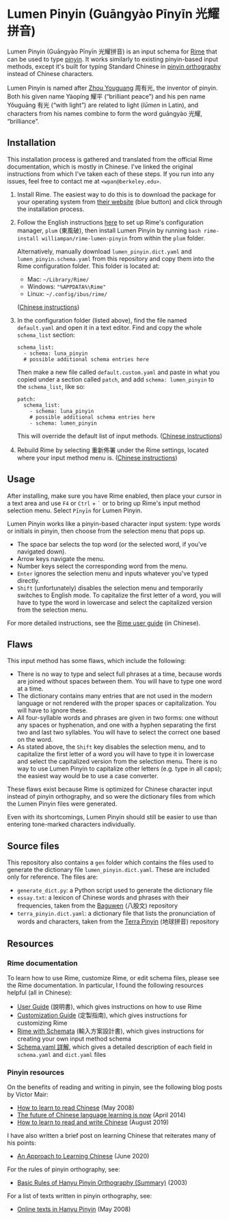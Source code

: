 Lumen Pinyin (Guāngyào Pīnyīn 光耀拼音)
===
Lumen Pinyin (Guāngyào Pīnyīn 光耀拼音) is an input schema for [Rime](https://rime.im/) that can be used to type [pinyin](https://en.wikipedia.org/wiki/Pinyin). It works similarly to existing pinyin-based input methods, except it's built for typing Standard Chinese in [pinyin orthography](http://pinyin.info/readings/zyg/rules.html) instead of Chinese characters.

Lumen Pinyin is named after [Zhou Youguang](https://en.wikipedia.org/wiki/Zhou_Youguang) 周有光, the inventor of pinyin. Both his given name Yàopíng 耀平 (“brilliant peace”) and his pen name Yǒuguāng 有光 (“with light”) are related to light (*lūmen* in Latin), and characters from his names combine to form the word guāngyào 光耀, “brilliance”.

Installation
---
This installation process is gathered and translated from the official Rime documentation, which is mostly in Chinese. I've linked the original instructions from which I've taken each of these steps. If you run into any issues, feel free to contact me at `<wpan@berkeley.edu>`. 

1. Install Rime. The easiest way to do this is to download the package for your operating system from [their website](https://rime.im/) (blue button) and click through the installation process. 
2. Follow the English instructions [here](https://github.com/rime/plum#usage) to set up Rime's configuration manager, `plum` (東風破), then install Lumen Pinyin by running `bash rime-install williampan/rime-lumen-pinyin` from within the `plum` folder.
   
    Alternatively, manually download `lumen_pinyin.dict.yaml` and `lumen_pinyin.schema.yaml` from this repository and copy them into the Rime configuration folder. This folder is located at: 
    * Mac: `~/Library/Rime/`
    * Windows: `"%APPDATA%\Rime"`
    * Linux: `~/.config/ibus/rime/` 

    ([Chinese instructions](https://github.com/rime/home/wiki/RimeWithSchemata#rime-%E4%B8%AD%E7%9A%84%E6%95%B8%E6%93%9A%E6%96%87%E4%BB%B6%E5%88%86%E4%BD%88%E5%8F%8A%E4%BD%9C%E7%94%A8))

    
3. In the configuration folder (listed above), find the file named `default.yaml` and open it in a text editor. Find and copy the whole `schema_list` section:
    ```
    schema_list: 
      - schema: luna_pinyin
      # possible additional schema entries here 
    ```
    Then make a new file called `default.custom.yaml` and paste in what you copied under a section called `patch`, and add `schema: lumen_pinyin` to the `schema_list`, like so: 
    ```
    patch:
      schema_list: 
        - schema: luna_pinyin
        # possible additional schema entries here
        - schema: lumen_pinyin
    ```
    This will override the default list of input methods. ([Chinese instructions](https://github.com/rime/home/wiki/CustomizationGuide#%E4%B8%80%E4%BE%8B%E5%AE%9A%E8%A3%BD%E6%96%B9%E6%A1%88%E9%81%B8%E5%96%AE))
4. Rebuild Rime by selecting 重新佈署 under the Rime settings, located where your input method menu is. ([Chinese instructions](https://github.com/rime/home/wiki/CustomizationGuide#%E9%87%8D%E6%96%B0%E4%BD%88%E7%BD%B2%E7%9A%84%E6%93%8D%E4%BD%9C%E6%96%B9%E6%B3%95))

Usage
---
After installing, make sure you have Rime enabled, then place your cursor in a text area and use `F4` or `Ctrl` + `` ` `` or to bring up Rime's input method selection menu. Select `Pīnyīn` for Lumen Pinyin.

Lumen Pinyin works like a pinyin-based character input system: type words or initials in pinyin, then choose from the selection menu that pops up. 

* The space bar selects the top word (or the selected word, if you've navigated down). 
* Arrow keys navigate the menu.
* Number keys select the corresponding word from the menu.
* `Enter` ignores the selection menu and inputs whatever you've typed directly. 
* `Shift` (unfortunately) disables the selection menu and temporarily switches to English mode. To capitalize the first letter of a word, you will have to type the word in lowercase and select the capitalized version from the selection menu. 

For more detailed instructions, see the [Rime user guide](https://github.com/rime/home/wiki/UserGuide) (in Chinese). 

Flaws
---
This input method has some flaws, which include the following:

* There is no way to type and select full phrases at a time, because words are joined without spaces between them. You will have to type one word at a time.
* The dictionary contains many entries that are not used in the modern language or not rendered with the proper spaces or capitalization. You will have to ignore these.
* All four-syllable words and phrases are given in two forms: one without any spaces or hyphenation, and one with a hyphen separating the first two and last two syllables. You will have to select the correct one based on the word.
* As stated above, the `Shift` key disables the selection menu, and to capitalize the first letter of a word you will have to type it in lowercase and select the capitalized version from the selection menu. There is no way to use Lumen Pinyin to capitalize other letters (e.g. type in all caps); the easiest way would be to use a case converter. 

These flaws exist because Rime is optimized for Chinese character input instead of pinyin orthography, and so were the dictionary files from which the Lumen Pinyin files were generated. 

Even with its shortcomings, Lumen Pinyin should still be easier to use than entering tone-marked characters individually. 

Source files
---
This repository also contains a `gen` folder which contains the files used to generate the dictionary file `lumen_pinyin.dict.yaml`. These are included only for reference. The files are:

* `generate_dict.py`: a Python script used to generate the dictionary file
* `essay.txt`: a lexicon of Chinese words and phrases with their frequencies, taken from the [Baguwen](https://github.com/rime/rime-essay) (八股文) repository
* `terra_pinyin.dict.yaml`: a dictionary file that lists the pronunciation of words and characters, taken from the [Terra Pinyin](https://github.com/rime/rime-terra-pinyin) (地球拼音) repository

Resources
---

### Rime documentation ###

To learn how to use Rime, customize Rime, or edit schema files, please see the Rime documentation. In particular, I found the following resources helpful (all in Chinese): 
* [User Guide](https://github.com/rime/home/wiki/UserGuide) (說明書), which gives instructions on how to use Rime 
* [Customization Guide](https://github.com/rime/home/wiki/CustomizationGuide) (定製指南), which gives instructions for customizing Rime
* [Rime with Schemata](https://github.com/rime/home/wiki/RimeWithSchemata) (輸入方案設計書), which gives instructions for creating your own input method schema
* [Schema.yaml 詳解](https://github.com/LEOYoon-Tsaw/Rime_collections/blob/master/Rime_description.md), which gives a detailed description of each field in `schema.yaml` and `dict.yaml` files

### Pinyin resources ###

On the benefits of reading and writing in pinyin, see the following blog posts by Victor Mair: 

* [How to learn to read Chinese](https://languagelog.ldc.upenn.edu/nll/?p=189) (May 2008)
* [The future of Chinese language learning is now](https://languagelog.ldc.upenn.edu/nll/?p=11580) (April 2014)
* [How to learn to read and write Chinese](https://languagelog.ldc.upenn.edu/nll/?p=43981) (August 2019) 

I have also written a brief post on learning Chinese that reiterates many of his points: 

* [An Approach to Learning Chinese](https://williampan.net/notes/learning-chinese/) (June 2020) 

For the rules of pinyin orthography, see: 

* [Basic Rules of Hanyu Pinyin Orthography (Summary)](http://pinyin.info/readings/zyg/rules.html) (2003)

For a list of texts written in pinyin orthography, see: 

* [Online texts in Hanyu Pinyin](http://pinyin.info/news/2008/online-texts-in-hanyu-pinyin/) (May 2008)